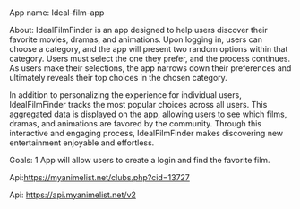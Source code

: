 #  
App name: Ideal-film-app


About:
IdealFilmFinder is an app designed to help users discover their favorite movies, dramas, and animations. Upon logging in, users can choose a category, and the app will present two random options within that category. Users must select the one they prefer, and the process continues. As users make their selections, the app narrows down their preferences and ultimately reveals their top choices in the chosen category.

In addition to personalizing the experience for individual users, IdealFilmFinder tracks the most popular choices across all users. This aggregated data is displayed on the app, allowing users to see which films, dramas, and animations are favored by the community. Through this interactive and engaging process, IdealFilmFinder makes discovering new entertainment enjoyable and effortless.



Goals:
1 App will allow users to create a login and find the favorite film.

Api:https://myanimelist.net/clubs.php?cid=13727

Api: https://api.myanimelist.net/v2
